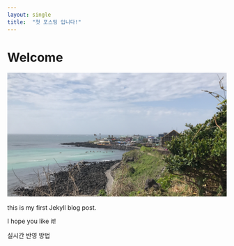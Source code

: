```yaml
---
layout: single
title:  "첫 포스팅 입니다!"
---
```


# Welcome

![](_posts/../images/first_image.jpg)

this is my first Jekyll blog post.

I hope you like it!
 
실시간 반영 방법
